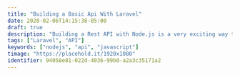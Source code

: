 ```yaml
---
title: "Building a Basic Api With Laravel"
date: 2020-02-06T14:15:38-05:00
draft: true
description: "Building a Rest API with Node.js is a very exciting way to consume data.  In this tutorial we will combine a few packages from npm as well as write some structured code to tell our API what to do."
tags: ["Laravel", "API"]
keywords: ["nodejs", "api", "javascript"]
timage: "https://placehold.it/1920x1080"
identifier: 94058e81-022d-4036-99b0-a2a3c35171a2
---
```


